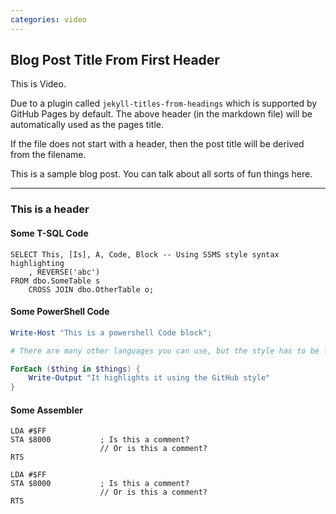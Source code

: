 ```yaml
---
categories: video
---
```


## Blog Post Title From First Header

This is Video.

Due to a plugin called `jekyll-titles-from-headings` which is supported by GitHub Pages by default. The above header (in the markdown file) will be automatically used as the pages title.

If the file does not start with a header, then the post title will be derived from the filename.

This is a sample blog post. You can talk about all sorts of fun things here.

---

### This is a header

#### Some T-SQL Code

```tsql
SELECT This, [Is], A, Code, Block -- Using SSMS style syntax highlighting
    , REVERSE('abc')
FROM dbo.SomeTable s
    CROSS JOIN dbo.OtherTable o;
```

#### Some PowerShell Code

```powershell
Write-Host "This is a powershell Code block";

# There are many other languages you can use, but the style has to be loaded first

ForEach ($thing in $things) {
    Write-Output "It highlights it using the GitHub style"
}
```

#### Some Assembler

```
LDA #$FF
STA $8000           ; Is this a comment?
                    // Or is this a comment?
RTS
```                    

```
LDA #$FF
STA $8000           ; Is this a comment?
                    // Or is this a comment?
RTS
```  
